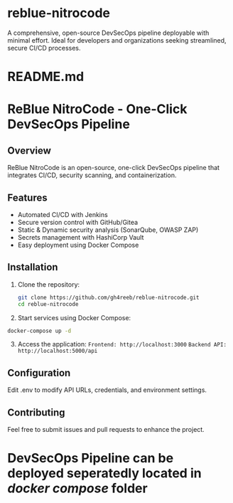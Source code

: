 # reblue-nitrocode
A comprehensive, open-source DevSecOps pipeline deployable with minimal effort. Ideal for developers and organizations seeking streamlined, secure CI/CD processes.

# README.md

# ReBlue NitroCode - One-Click DevSecOps Pipeline

## Overview
ReBlue NitroCode is an open-source, one-click DevSecOps pipeline that integrates CI/CD, security scanning, and containerization.

## Features
- Automated CI/CD with Jenkins
- Secure version control with GitHub/Gitea
- Static & Dynamic security analysis (SonarQube, OWASP ZAP)
- Secrets management with HashiCorp Vault
- Easy deployment using Docker Compose

## Installation
1. Clone the repository:
   ```sh
   git clone https://github.com/gh4reeb/reblue-nitrocode.git
   cd reblue-nitrocode
   ```
2. Start services using Docker Compose:
```sh
docker-compose up -d
```
3. Access the application:
```Frontend: http://localhost:3000```
```Backend API: http://localhost:5000/api```

## Configuration
 Edit .env to modify API URLs, credentials, and environment settings.

## Contributing
Feel free to submit issues and pull requests to enhance the project.

# DevSecOps Pipeline can be deployed seperatedly located in *docker compose* folder
